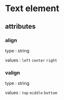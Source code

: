 # Text element

## attributes

### align

type : string

values : `left` `center` `right`

### valign

type : string

values : `top` `middle` `bottom`